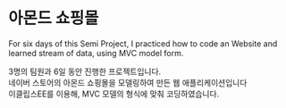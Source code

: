 # 아몬드 쇼핑몰

For six days of this Semi Project,  I practiced how to code an Website  and learned stream of data,  using MVC model form.

3명의 팀원과 6일 동안 진행한 프로젝트입니다.<br>
네이버 스토어의 아몬드 쇼핑몰을 모델링하여 만든 웹 애플리케이션입니다<br>
이클립스EE를 이용해, MVC 모델의 형식에 맞춰 코딩하였습니다.<br>
